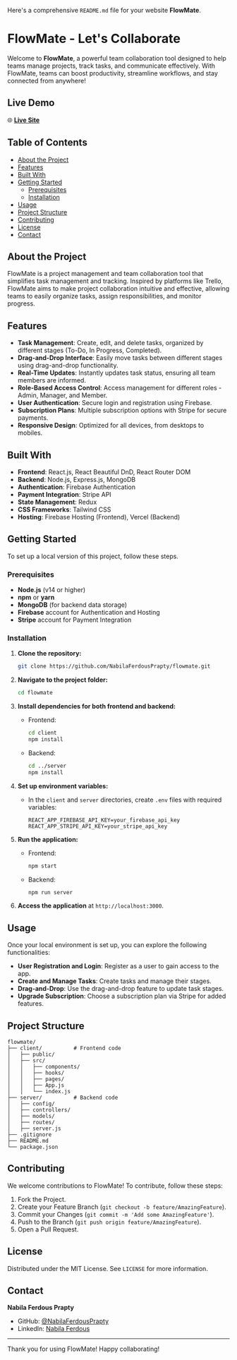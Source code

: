 Here's a comprehensive `README.md` file for your website **FlowMate**.

# FlowMate - Let's Collaborate

Welcome to **FlowMate**, a powerful team collaboration tool designed to help teams manage projects, track tasks, and communicate effectively. With FlowMate, teams can boost productivity, streamline workflows, and stay connected from anywhere!

## Live Demo

🌐 **[Live Site](https://flowmate-letscollaborate.web.app/)**

## Table of Contents

- [About the Project](#about-the-project)
- [Features](#features)
- [Built With](#built-with)
- [Getting Started](#getting-started)
  - [Prerequisites](#prerequisites)
  - [Installation](#installation)
- [Usage](#usage)
- [Project Structure](#project-structure)
- [Contributing](#contributing)
- [License](#license)
- [Contact](#contact)

## About the Project

FlowMate is a project management and team collaboration tool that simplifies task management and tracking. Inspired by platforms like Trello, FlowMate aims to make project collaboration intuitive and effective, allowing teams to easily organize tasks, assign responsibilities, and monitor progress.

## Features

- **Task Management**: Create, edit, and delete tasks, organized by different stages (To-Do, In Progress, Completed).
- **Drag-and-Drop Interface**: Easily move tasks between different stages using drag-and-drop functionality.
- **Real-Time Updates**: Instantly updates task status, ensuring all team members are informed.
- **Role-Based Access Control**: Access management for different roles - Admin, Manager, and Member.
- **User Authentication**: Secure login and registration using Firebase.
- **Subscription Plans**: Multiple subscription options with Stripe for secure payments.
- **Responsive Design**: Optimized for all devices, from desktops to mobiles.

## Built With

- **Frontend**: React.js, React Beautiful DnD, React Router DOM
- **Backend**: Node.js, Express.js, MongoDB
- **Authentication**: Firebase Authentication
- **Payment Integration**: Stripe API
- **State Management**: Redux
- **CSS Frameworks**: Tailwind CSS
- **Hosting**: Firebase Hosting (Frontend), Vercel (Backend)

## Getting Started

To set up a local version of this project, follow these steps.

### Prerequisites

- **Node.js** (v14 or higher)
- **npm** or **yarn**
- **MongoDB** (for backend data storage)
- **Firebase** account for Authentication and Hosting
- **Stripe** account for Payment Integration

### Installation

1. **Clone the repository:**

   ```bash
   git clone https://github.com/NabilaFerdousPrapty/flowmate.git

   ```

2. **Navigate to the project folder:**

   ```bash
   cd flowmate
   ```

3. **Install dependencies for both frontend and backend:**

   - Frontend:
     ```bash
     cd client
     npm install
     ```
   - Backend:
     ```bash
     cd ../server
     npm install
     ```

4. **Set up environment variables:**

   - In the `client` and `server` directories, create `.env` files with required variables:
     ```plaintext
     REACT_APP_FIREBASE_API_KEY=your_firebase_api_key
     REACT_APP_STRIPE_API_KEY=your_stripe_api_key
     ```

5. **Run the application:**

   - Frontend:
     ```bash
     npm start
     ```
   - Backend:
     ```bash
     npm run server
     ```

6. **Access the application** at `http://localhost:3000`.

## Usage

Once your local environment is set up, you can explore the following functionalities:

- **User Registration and Login**: Register as a user to gain access to the app.
- **Create and Manage Tasks**: Create tasks and manage their stages.
- **Drag-and-Drop**: Use the drag-and-drop feature to update task stages.
- **Upgrade Subscription**: Choose a subscription plan via Stripe for added features.

## Project Structure

```plaintext
flowmate/
├── client/          # Frontend code
│   ├── public/
│   ├── src/
│   │   ├── components/
│   │   ├── hooks/
│   │   ├── pages/
│   │   ├── App.js
│   │   └── index.js
├── server/          # Backend code
│   ├── config/
│   ├── controllers/
│   ├── models/
│   ├── routes/
│   ├── server.js
├── .gitignore
├── README.md
└── package.json
```

## Contributing

We welcome contributions to FlowMate! To contribute, follow these steps:

1. Fork the Project.
2. Create your Feature Branch (`git checkout -b feature/AmazingFeature`).
3. Commit your Changes (`git commit -m 'Add some AmazingFeature'`).
4. Push to the Branch (`git push origin feature/AmazingFeature`).
5. Open a Pull Request.

## License

Distributed under the MIT License. See `LICENSE` for more information.

## Contact

**Nabila Ferdous Prapty**

- GitHub: [@NabilaFerdousPrapty](https://github.com/NabilaFerdousPrapty)
- LinkedIn: [Nabila Ferdous](https://www.linkedin.com/in/nabila-ferdous/)

---

Thank you for using FlowMate! Happy collaborating!
